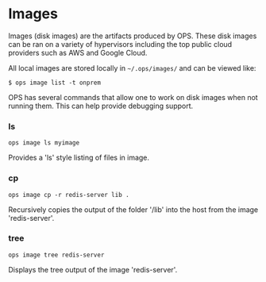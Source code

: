 Images
========================

Images (disk images) are the artifacts produced by OPS. These disk
images can be ran on a variety of hypervisors including the top public
cloud providers such as AWS and Google Cloud.

All local images are stored locally in `~/.ops/images/` and can be viewed
like:

```
$ ops image list -t onprem
```

OPS has several commands that allow one to work on disk images when not
running them. This can help provide debugging support.

### ls

```ops image ls myimage```

Provides a 'ls' style listing of files in image.

### cp

```ops image cp -r redis-server lib .```

Recursively copies the output of the folder '/lib' into the host from
the image 'redis-server'.

### tree

```ops image tree redis-server```

Displays the tree output of the image 'redis-server'.

